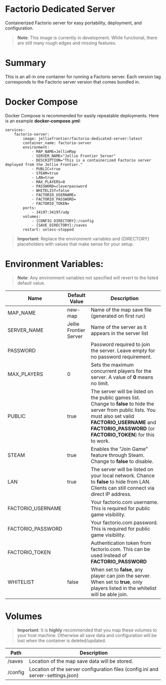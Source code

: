 # Factorio Dedicated Server
Containerized Factorio server for easy portability, deployment, and configuration.

> **Note**: This image is currently in development. While functional, there are still many rough edges and missing features.

# Summary
This is an all-in one container for running a Factorio server. Each version tag corresponds to the Factorio server version that comes bundled in. 

# Docker Compose
Docker Compose is recommended for easily repeatable deployments. Here is an example **docker-compose.yml**:
```
services:
    factorio-server:
        image: jelliefrontier/factorio-dedicated-server:latest
        container_name: factorio-server
        environment:
            - MAP_NAME=JellieMap
            - SERVER_NAME="Jellie Frontier Server"
            - DESCRIPTION="This is a containerized Factorio server deployed from the Jellie Frontier."
            - PUBLIC=true
            - STEAM=true
            - LAN=true
            - MAX_PLAYERS=0
            - PASSWORD=cleverpassword
            - WHITELIST=false
            - FACTORIO_USERNAME=
            - FACTORIO_PASSWORD=
            - FACTORIO_TOKEN=
        ports:
            - 34197:34197/udp
        volumes:
            - {CONFIG DIRECTORY}:/config
            - {SAVE DIRECTORY}:/saves
        restart: unless-stopped
```

> **Important**: Replace the environment variables and {DIRECTORY} placeholders with values that make sense for your setup.

# Environment Variables:
> **Note**: Any environment variables not specified will revert to the listed default value.

| Name | Default Value | Description |
| --- | --- | --- |
| MAP_NAME | new-map| Name of the map save file (generated on first run) |
| SERVER_NAME | Jellie Frontier Server | Name of the server as it appears in the server list |
| PASSWORD |  | Password required to join the server. Leave empty for no password requirement. |
| MAX_PLAYERS | 0 | Sets the maximum concurrent players for the server. A value of **0** means no limit. |
| PUBLIC | true | The server will be listed on the public games list. Change to **false** to hide the server from public lists. You must also set valid **FACTORIO_USERNAME** and **FACTORIO_PASSWORD** (or **FACTORIO_TOKEN**) for this to work. |
| STEAM | true | Enables the "Join Game" feature through Steam. Change to **false** to disable. |
| LAN | true | The server will be listed on your local network. Chance to **false** to hide from LAN. Clients can still connect via direct IP address. | 
| FACTORIO_USERNAME |  | Your factorio.com username. This is required for public game visibility. |
| FACTORIO_PASSWORD |  | Your factorio.com password. This is required for public game visibility. |
| FACTORIO_TOKEN |  | Authentication token from factorio.com. This can be used instead of **FACTORIO_PASSWORD** |
| WHITELIST | false | When set to **false**, any player can join the server. When set to **true**, only players listed in the whitelist will be able join. | 

# Volumes
> **Important**: It is **highly** recommended that you map these volumes to your host machine. Otherwise all save data and configuration will be lost when the container is deleted/updated.

| Path | Description | 
| --- | --- |
| /saves | Location of the map save data will be stored. |
| /config | Location of the server configuration files (config.ini and server-settings.json) |